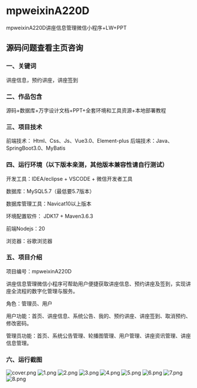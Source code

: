 # mpweixinA220D
mpweixinA220D讲座信息管理微信小程序+LW+PPT
 
## 源码问题查看主页咨询

### 一、关键词
讲座信息，预约讲座，讲座签到

### 二、作品包含
源码+数据库+万字设计文档+PPT+全套环境和工具资源+本地部署教程

### 三、项目技术
前端技术： Html、Css、Js、Vue3.0、Element-plus
后端技术：Java、SpringBoot3.0、MyBatis

### 四、运行环境（以下版本亲测，其他版本兼容性请自行测试）
开发工具：IDEA/eclipse  + VSCODE + 微信开发者工具

数据库：MySQL5.7（最低要5.7版本）

数据库管理工具：Navicat10以上版本

环境配置软件： JDK17 + Maven3.6.3

前端Nodejs：20

浏览器：谷歌浏览器

### 五、项目介绍
项目编号：mpweixinA220D

讲座信息管理微信小程序可帮助用户便捷获取讲座信息、预约讲座及签到，实现讲座全流程的数字化管理与服务。

角色：管理员、用户

用户功能：首页、讲座信息、系统公告、我的、预约讲座、讲座签到、取消预约、修改密码。

管理员功能：首页、系统公告管理、轮播图管理、用户管理、讲座资讯管理、讲座信息管理。

### 六、运行截图

![cover.png](./cover.png)
![1.png](./1.png)
![2.png](./2.png)
![3.png](./3.png)
![4.png](./4.png)
![5.png](./5.png)
![6.png](./6.png)
![7.png](./7.png)
![8.png](./8.png)
